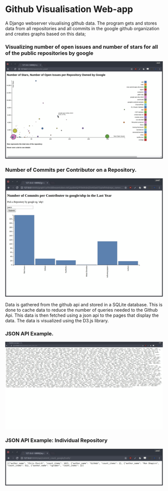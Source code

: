 # Github Visualisation Web-app #
A Django webserver visualising github data. The program gets and stores data from all repositories and all commits in the google github organization and creates graphs based on this data;
### Visualizing number of open issues and number of stars for all of the public repositories by google ###
  ![screenCapture](screenshots/google_repos_6pm.png)

### Number of Commits per Contributor on a Repository. ###
  ![screenCapture](screenshots/repo_contributor_google_ubps.png)

  Data is gathered from the github api and stored in a SQLite database. This is done to cache data to reduce the number of      queries needed to the Github Api. This data is then fetched using a json api to the pages that display the data. The data is visualized using the D3.js library.

### JSON API Example. ###
  ![screenCapture](screenshots/google_repos_api_6pm.png)
  
### JSON API Example: Individual Repository ###
  ![screenCapture](screenshots/google_contributors_api_6pm.png)



